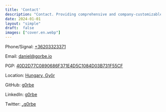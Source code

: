 ```yaml
---
title: 'Contact'
description: "Contact. Providing comprehensive and company-customizable IT services, well-functioning and cost-effective IT background."
date: 2024-01-01
layout: "simple"
draft:  false
images: ["cover.en.webp"]
---
```


Phone/Signal: [+36203323371](tel:+36203323371)

Email: [daniel@gorbe.io](mailto:daniel@gorbe.io)

PGP: [40D2D77C0890686F371E4D5C1084D03B731F55CF](https://www.gorbe.io/keys/40D2D77C0890686F371E4D5C1084D03B731F55CF.txt)

Location: [Hungary, Győr](https://www.openstreetmap.org/#map=12/47.6825/17.5998)

GitHub: [g0rbe](https://github.com/g0rbe)

LinkedIn: [g0rbe](https://linkedin.com/in/g0rbe)

Twitter: [_g0rbe](https://twitter.com/_g0rbe)